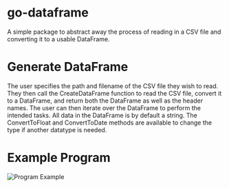 # go-dataframe
A simple package to abstract away the process of reading in a CSV file and converting it to a usable DataFrame.

# Generate DataFrame
The user specifies the path and filename of the CSV file they wish to read. They then call the CreateDataFrame function to read the CSV file, convert it to a DataFrame, and return both the DataFrame as well as the header names. The user can then iterate over the DataFrame to perform the intended tasks. All data in the DataFrame is by default a string. The ConvertToFloat and ConvertToDate methods are available to change the type if another datatype is needed.

# Example Program
![Program Example](https://github.com/kfultz07/go-dataframe/blob/main/assets/images/ExampleProgram.png)
